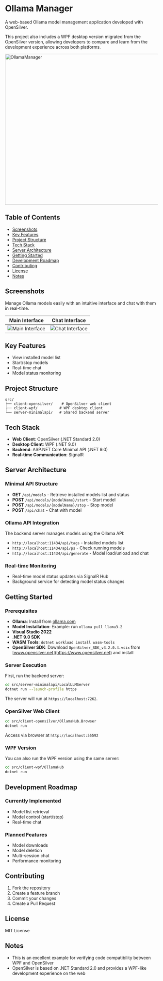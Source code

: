 # Ollama Manager

A web-based Ollama model management application developed with OpenSilver.

This project also includes a WPF desktop version migrated from the OpenSilver version, allowing developers to compare and learn from the development experience across both platforms.

<img width="773" height="495" alt="OllamaManager" src="https://github.com/user-attachments/assets/2decdf5b-066f-478b-8f0e-0fd1576f4af0" />


## Table of Contents

- [Screenshots](#screenshots)
- [Key Features](#key-features)
- [Project Structure](#project-structure)
- [Tech Stack](#tech-stack)
- [Server Architecture](#server-architecture)
- [Getting Started](#getting-started)
- [Development Roadmap](#development-roadmap)
- [Contributing](#contributing)
- [License](#license)
- [Notes](#notes)

## Screenshots

Manage Ollama models easily with an intuitive interface and chat with them in real-time.

| Main Interface | Chat Interface |
|----------------|----------------|
| ![Main Interface](https://github.com/user-attachments/assets/8c3bcfc6-ae3f-4d58-9cce-f18285506f1c) | ![Chat Interface](https://github.com/user-attachments/assets/1daeb5bd-a1d9-4cd0-bc15-3fd779950a4b) |

## Key Features

- View installed model list
- Start/stop models
- Real-time chat
- Model status monitoring

## Project Structure

```
src/
├── client-opensilver/    # OpenSilver web client
├── client-wpf/          # WPF desktop client
└── server-minimalapi/   # Shared backend server
```

## Tech Stack

- **Web Client**: OpenSilver (.NET Standard 2.0)
- **Desktop Client**: WPF (.NET 9.0)
- **Backend**: ASP.NET Core Minimal API (.NET 9.0)
- **Real-time Communication**: SignalR

## Server Architecture

### Minimal API Structure
- **GET** `/api/models` - Retrieve installed models list and status
- **POST** `/api/models/{modelName}/start` - Start model
- **POST** `/api/models/{modelName}/stop` - Stop model
- **POST** `/api/chat` - Chat with model

### Ollama API Integration
The backend server manages models using the Ollama API:
- `http://localhost:11434/api/tags` - Installed models list
- `http://localhost:11434/api/ps` - Check running models
- `http://localhost:11434/api/generate` - Model load/unload and chat

### Real-time Monitoring
- Real-time model status updates via SignalR Hub
- Background service for detecting model status changes

## Getting Started

### Prerequisites
- **Ollama**: Install from [ollama.com](https://ollama.com)
- **Model Installation**: Example: run `ollama pull llama3.2`
- **Visual Studio 2022**
- **.NET 9.0 SDK**
- **WASM Tools**: `dotnet workload install wasm-tools`
- **OpenSilver SDK**: Download `OpenSilver_SDK_v3.2.0.4.vsix` from [www.opensilver.net](https://www.opensilver.net) and install

### Server Execution

First, run the backend server:
```bash
cd src/server-minimalapi/LocalLLMServer
dotnet run --launch-profile https
```
The server will run at `https://localhost:7262`.

### OpenSilver Web Client

```bash
cd src/client-opensilver/OllamaHub.Browser
dotnet run
```

Access via browser at `http://localhost:55592`

### WPF Version

You can also run the WPF version using the same server:
```bash
cd src/client-wpf/OllamaHub
dotnet run
```

## Development Roadmap

### Currently Implemented
- Model list retrieval
- Model control (start/stop)
- Real-time chat

### Planned Features
- Model downloads
- Model deletion
- Multi-session chat
- Performance monitoring

## Contributing

1. Fork the repository
2. Create a feature branch
3. Commit your changes
4. Create a Pull Request

## License

MIT License

## Notes

- This is an excellent example for verifying code compatibility between WPF and OpenSilver
- OpenSilver is based on .NET Standard 2.0 and provides a WPF-like development experience on the web
